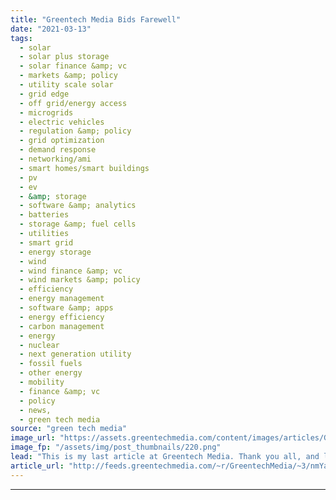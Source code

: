 ```yaml
---
title: "Greentech Media Bids Farewell"
date: "2021-03-13"
tags: 
  - solar
  - solar plus storage 
  - solar finance &amp; vc
  - markets &amp; policy
  - utility scale solar
  - grid edge
  - off grid/energy access
  - microgrids
  - electric vehicles
  - regulation &amp; policy
  - grid optimization
  - demand response
  - networking/ami
  - smart homes/smart buildings
  - pv
  - ev
  - &amp; storage
  - software &amp; analytics
  - batteries
  - storage &amp; fuel cells
  - utilities
  - smart grid
  - energy storage
  - wind
  - wind finance &amp; vc
  - wind markets &amp; policy
  - efficiency
  - energy management
  - software &amp; apps
  - energy efficiency
  - carbon management
  - energy
  - nuclear
  - next generation utility
  - fossil fuels
  - other energy
  - mobility
  - finance &amp; vc
  - policy
  - news,
  - green tech media
source: "green tech media"
image_url: "https://assets.greentechmedia.com/content/images/articles/Greentech_Media_Solar_Summit_2019_Livestream_Feature.jpeg"
image_fp: "/assets/img/post_thumbnails/220.png"
lead: "This is my last article at Greentech Media. Thank you all, and look for me on Twitter @jeffsaintjohn to keep in touch. * * * Greentech Media closes its doors this week. But the energy transformation it’s been chronicling for the past 14 years is just ..."
article_url: "http://feeds.greentechmedia.com/~r/GreentechMedia/~3/nmYaLV-wpAg/your-faithful-editor-bids-farewell"
---
```


---
